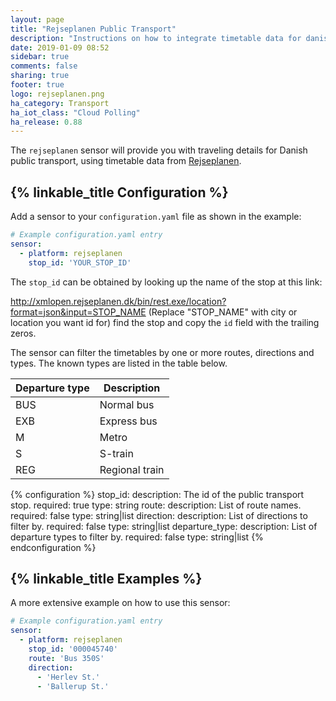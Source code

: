 ```yaml
---
layout: page
title: "Rejseplanen Public Transport"
description: "Instructions on how to integrate timetable data for danish Rejseplanen within Home Assistant."
date: 2019-01-09 08:52
sidebar: true
comments: false
sharing: true
footer: true
logo: rejseplanen.png
ha_category: Transport
ha_iot_class: "Cloud Polling"
ha_release: 0.88
---
```


The `rejseplanen` sensor will provide you with traveling details for Danish public transport, using timetable data from [Rejseplanen](https://www.rejseplanen.dk/).

## {% linkable_title Configuration %}

Add a sensor to your `configuration.yaml` file as shown in the example:

```yaml
# Example configuration.yaml entry
sensor:
  - platform: rejseplanen
    stop_id: 'YOUR_STOP_ID'
```

The `stop_id` can be obtained by looking up the name of the stop at this link: 

<http://xmlopen.rejseplanen.dk/bin/rest.exe/location?format=json&input=STOP_NAME>
(Replace "STOP_NAME" with city or location you want id for)
find the stop and copy the `id` field with the trailing zeros.

The sensor can filter the timetables by one or more routes, directions and types. The known types are listed in the table below.

| Departure type | Description |
|--------------|-------------|
| BUS | Normal bus |
| EXB | Express bus |
| M | Metro |
| S | S-train |
| REG | Regional train |

{% configuration %}
stop_id:
  description: The id of the public transport stop.
  required: true
  type: string
route:
  description: List of route names.
  required: false
  type: string|list
direction:
  description: List of directions to filter by.
  required: false
  type: string|list
departure_type:
  description: List of departure types to filter by.
  required: false
  type: string|list
{% endconfiguration %}

## {% linkable_title Examples %}

A more extensive example on how to use this sensor:

```yaml
# Example configuration.yaml entry
sensor:
  - platform: rejseplanen
    stop_id: '000045740'
    route: 'Bus 350S'
    direction:
      - 'Herlev St.'
      - 'Ballerup St.'
```

